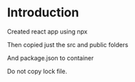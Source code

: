 # Introduction

Created react app using npx

Then copied just the src and public folders

And package.json to container

Do not copy lock file.

